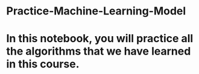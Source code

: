 # Practice-Machine-Learning-Model
# In this notebook, you will  practice all the algorithms that we have learned in this course.
